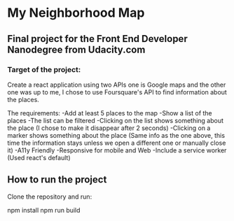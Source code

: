 # My Neighborhood Map

## Final project for the Front End Developer Nanodegree from Udacity.com

### Target of the project:

Create a react application using two APIs one is Google maps and the other one was up to me, I chose to use Foursquare's API to find information about the places.

The requirements:
-Add at least 5 places to the map
-Show a list of the places
-The list can be filtered
-Clicking on the list shows something about the place (I chose to make it disappear after 2 seconds)
-Clicking on a marker shows something about the place (Same info as the one above, this time the information stays unless we open a different one or manually close it)
-A11y Friendly
-Responsive for mobile and Web
-Include a service worker (Used react's default)

## How to run the project

Clone the repository and run:

npm install
npm run build